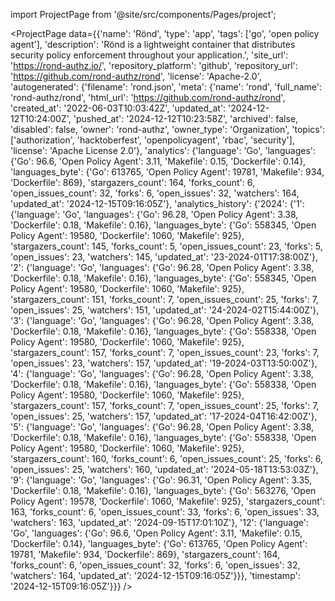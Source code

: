 
import ProjectPage from '@site/src/components/Pages/project';

<ProjectPage
    data={{'name': 'Rönd', 'type': 'app', 'tags': ['go', 'open policy agent'], 'description': 'Rönd is a lightweight container that distributes security policy enforcement throughout your application.', 'site_url': 'https://rond-authz.io/', 'repository_platform': 'github', 'repository_url': 'https://github.com/rond-authz/rond', 'license': 'Apache-2.0', 'autogenerated': {'filename': 'rond.json', 'meta': {'name': 'rond', 'full_name': 'rond-authz/rond', 'html_url': 'https://github.com/rond-authz/rond', 'created_at': '2022-06-03T10:03:42Z', 'updated_at': '2024-12-12T10:24:00Z', 'pushed_at': '2024-12-12T10:23:58Z', 'archived': false, 'disabled': false, 'owner': 'rond-authz', 'owner_type': 'Organization', 'topics': ['authorization', 'hacktoberfest', 'openpolicyagent', 'rbac', 'security'], 'license': 'Apache License 2.0'}, 'analytics': {'language': 'Go', 'languages': {'Go': 96.6, 'Open Policy Agent': 3.11, 'Makefile': 0.15, 'Dockerfile': 0.14}, 'languages_byte': {'Go': 613765, 'Open Policy Agent': 19781, 'Makefile': 934, 'Dockerfile': 869}, 'stargazers_count': 164, 'forks_count': 6, 'open_issues_count': 32, 'forks': 6, 'open_issues': 32, 'watchers': 164, 'updated_at': '2024-12-15T09:16:05Z'}, 'analytics_history': {'2024': {'1': {'language': 'Go', 'languages': {'Go': 96.28, 'Open Policy Agent': 3.38, 'Dockerfile': 0.18, 'Makefile': 0.16}, 'languages_byte': {'Go': 558345, 'Open Policy Agent': 19580, 'Dockerfile': 1060, 'Makefile': 925}, 'stargazers_count': 145, 'forks_count': 5, 'open_issues_count': 23, 'forks': 5, 'open_issues': 23, 'watchers': 145, 'updated_at': '23-2024-01T17:38:00Z'}, '2': {'language': 'Go', 'languages': {'Go': 96.28, 'Open Policy Agent': 3.38, 'Dockerfile': 0.18, 'Makefile': 0.16}, 'languages_byte': {'Go': 558345, 'Open Policy Agent': 19580, 'Dockerfile': 1060, 'Makefile': 925}, 'stargazers_count': 151, 'forks_count': 7, 'open_issues_count': 25, 'forks': 7, 'open_issues': 25, 'watchers': 151, 'updated_at': '24-2024-02T15:44:00Z'}, '3': {'language': 'Go', 'languages': {'Go': 96.28, 'Open Policy Agent': 3.38, 'Dockerfile': 0.18, 'Makefile': 0.16}, 'languages_byte': {'Go': 558338, 'Open Policy Agent': 19580, 'Dockerfile': 1060, 'Makefile': 925}, 'stargazers_count': 157, 'forks_count': 7, 'open_issues_count': 23, 'forks': 7, 'open_issues': 23, 'watchers': 157, 'updated_at': '19-2024-03T13:50:00Z'}, '4': {'language': 'Go', 'languages': {'Go': 96.28, 'Open Policy Agent': 3.38, 'Dockerfile': 0.18, 'Makefile': 0.16}, 'languages_byte': {'Go': 558338, 'Open Policy Agent': 19580, 'Dockerfile': 1060, 'Makefile': 925}, 'stargazers_count': 157, 'forks_count': 7, 'open_issues_count': 25, 'forks': 7, 'open_issues': 25, 'watchers': 157, 'updated_at': '17-2024-04T16:42:00Z'}, '5': {'language': 'Go', 'languages': {'Go': 96.28, 'Open Policy Agent': 3.38, 'Dockerfile': 0.18, 'Makefile': 0.16}, 'languages_byte': {'Go': 558338, 'Open Policy Agent': 19580, 'Dockerfile': 1060, 'Makefile': 925}, 'stargazers_count': 160, 'forks_count': 6, 'open_issues_count': 25, 'forks': 6, 'open_issues': 25, 'watchers': 160, 'updated_at': '2024-05-18T13:53:03Z'}, '9': {'language': 'Go', 'languages': {'Go': 96.31, 'Open Policy Agent': 3.35, 'Dockerfile': 0.18, 'Makefile': 0.16}, 'languages_byte': {'Go': 563276, 'Open Policy Agent': 19578, 'Dockerfile': 1060, 'Makefile': 925}, 'stargazers_count': 163, 'forks_count': 6, 'open_issues_count': 33, 'forks': 6, 'open_issues': 33, 'watchers': 163, 'updated_at': '2024-09-15T17:01:10Z'}, '12': {'language': 'Go', 'languages': {'Go': 96.6, 'Open Policy Agent': 3.11, 'Makefile': 0.15, 'Dockerfile': 0.14}, 'languages_byte': {'Go': 613765, 'Open Policy Agent': 19781, 'Makefile': 934, 'Dockerfile': 869}, 'stargazers_count': 164, 'forks_count': 6, 'open_issues_count': 32, 'forks': 6, 'open_issues': 32, 'watchers': 164, 'updated_at': '2024-12-15T09:16:05Z'}}}, 'timestamp': '2024-12-15T09:16:05Z'}}}
/>
